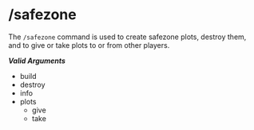 # /safezone

The `/safezone` command is used to create safezone plots, destroy them, and to give or take plots to or from other players.

_**Valid Arguments**_

* build
* destroy
* info
* plots
  * give
  * take
